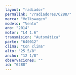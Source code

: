 ```yaml
---
layout: "radiador"
permalink: "/radiadores/6288/"
marca: "Volkswagen"
modelo: "Vento"
ano: "2014"
motor: "L4 1.6"
transmision: "Automática"
parte: "640012"
clima: "Con clima"
alto: "25 5/8"
ancho: "12 1/8"
observaciones: ""
id: "6288"
---
```


